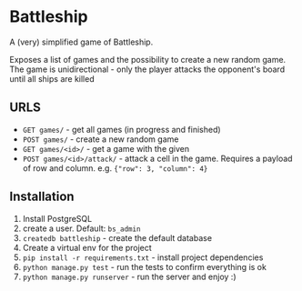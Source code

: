 # Battleship

A (very) simplified game of Battleship.

Exposes a list of games and the possibility to create a new random game.
The game is unidirectional - only the player attacks the opponent's board until all ships are killed

## URLS
- `GET games/` - get all games (in progress and finished)
- `POST games/` - create a new random game
- `GET games/<id>/` - get a game with the given <id>
- `POST games/<id>/attack/` - attack a cell in the game. 
Requires a payload of row and column. e.g. `{"row": 3, "column": 4}`

## Installation

1. Install PostgreSQL
2. create a user. Default: `bs_admin`
2. `createdb battleship` - create the default database
3. Create a virtual env for the project
4. `pip install -r requirements.txt` - install project dependencies
5. `python manage.py test` - run the tests to confirm everything is ok
6. `python manage.py runserver` - run the server and enjoy :)
